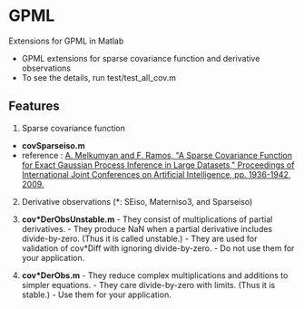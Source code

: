 GPML
====

Extensions for GPML in Matlab
- GPML extensions for sparse covariance function and derivative observations
- To see the details, run test/test_all_cov.m

Features
----
1. Sparse covariance function
  - **covSparseiso.m**
  - reference : [A. Melkumyan and F. Ramos, "A Sparse Covariance Function for Exact Gaussian Process Inference in Large Datasets," Proceedings of International Joint Conferences on Artificial Intelligence, pp. 1936-1942, 2009.](http://ijcai.org/papers09/Papers/IJCAI09-320.pdf)

2. Derivative observations (*: SEiso, Materniso3, and Sparseiso)
  1. **cov*DerObsUnstable.m**
    - They consist of multiplications of partial derivatives.
    - They produce NaN when a partial derivative includes divide-by-zero. (Thus it is called unstable.)
    - They are used for validation of cov*Diff with ignoring divide-by-zero.
    - Do not use them for your application.

  2. **cov*DerObs.m**
    - They reduce complex multiplications and additions to simpler equations.
    - They care divide-by-zero with limits. (Thus it is stable.)
    - Use them for your application.
  


